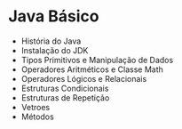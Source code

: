 # Java Básico
- História do Java
- Instalação do JDK
- Tipos Primitivos e Manipulação de Dados
- Operadores Aritméticos e Classe Math
- Operadores Lógicos e Relacionais
- Estruturas Condicionais
- Estruturas de Repetição
- Vetroes
- Métodos